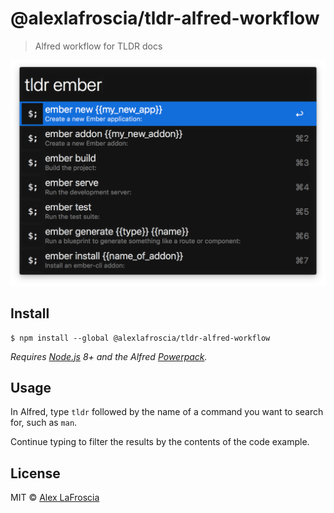 # @alexlafroscia/tldr-alfred-workflow

> Alfred workflow for TLDR docs

![Screenshot](./docs/screenshot.png)

## Install

```
$ npm install --global @alexlafroscia/tldr-alfred-workflow
```

*Requires [Node.js](https://nodejs.org) 8+ and the Alfred [Powerpack](https://www.alfredapp.com/powerpack/).*


## Usage

In Alfred, type `tldr` followed by the name of a command you want to search for, such as `man`.

Continue typing to filter the results by the contents of the code example.

## License

MIT © [Alex LaFroscia](https://github.com/alexlafroscia)
